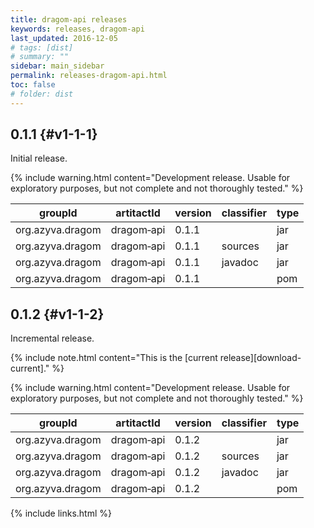 ```yaml
---
title: dragom-api releases
keywords: releases, dragom-api
last_updated: 2016-12-05
# tags: [dist]
# summary: ""
sidebar: main_sidebar
permalink: releases-dragom-api.html
toc: false
# folder: dist
---
```


## 0.1.1 {#v1-1-1}

Initial release.

{% include warning.html content="Development release. Usable for exploratory purposes, but not complete and not thoroughly tested." %}

groupId         |artitactId      |version|classifier|type  |
----------------|----------------|-------|----------|------|
org.azyva.dragom|dragom&#8209;api|0.1.1  |          |jar   |<a class="no_icon" href="http://repo1.maven.org/maven2/org/azyva/dragom/dragom-api/0.1.1/dragom-api-0.1.1.jar" download><span class="glyphicon glyphicon-download"/></a>
org.azyva.dragom|dragom&#8209;api|0.1.1  |sources   |jar   |<a class="no_icon" href="http://repo1.maven.org/maven2/org/azyva/dragom/dragom-api/0.1.1/dragom-api-0.1.1-sources.jar" download><span class="glyphicon glyphicon-download"/></a>
org.azyva.dragom|dragom&#8209;api|0.1.1  |javadoc   |jar   |<a class="no_icon" href="http://repo1.maven.org/maven2/org/azyva/dragom/dragom-api/0.1.1/dragom-api-0.1.1-javadoc.jar" download><span class="glyphicon glyphicon-download"/></a>
org.azyva.dragom|dragom&#8209;api|0.1.1  |          |pom   |<a class="no_icon" href="http://repo1.maven.org/maven2/org/azyva/dragom/dragom-api/0.1.1/dragom-api-0.1.1.pom" download><span class="glyphicon glyphicon-download"/></a>

## 0.1.2 {#v1-1-2}

Incremental release.

{% include note.html content="This is the [current release][download-current]." %}

{% include warning.html content="Development release. Usable for exploratory purposes, but not complete and not thoroughly tested." %}

groupId         |artitactId      |version|classifier|type  |
----------------|----------------|-------|----------|------|
org.azyva.dragom|dragom&#8209;api|0.1.2  |          |jar   |<a class="no_icon" href="http://repo1.maven.org/maven2/org/azyva/dragom/dragom-api/0.1.2/dragom-api-0.1.2.jar" download><span class="glyphicon glyphicon-download"/></a>
org.azyva.dragom|dragom&#8209;api|0.1.2  |sources   |jar   |<a class="no_icon" href="http://repo1.maven.org/maven2/org/azyva/dragom/dragom-api/0.1.2/dragom-api-0.1.2-sources.jar" download><span class="glyphicon glyphicon-download"/></a>
org.azyva.dragom|dragom&#8209;api|0.1.2  |javadoc   |jar   |<a class="no_icon" href="http://repo1.maven.org/maven2/org/azyva/dragom/dragom-api/0.1.2/dragom-api-0.1.2-javadoc.jar" download><span class="glyphicon glyphicon-download"/></a>
org.azyva.dragom|dragom&#8209;api|0.1.2  |          |pom   |<a class="no_icon" href="http://repo1.maven.org/maven2/org/azyva/dragom/dragom-api/0.1.2/dragom-api-0.1.2.pom" download><span class="glyphicon glyphicon-download"/></a>

{% include links.html %}